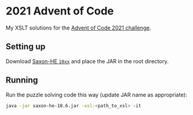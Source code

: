 # 2021 Advent of Code

My XSLT solutions for the [Advent of Code 2021 challenge](https://adventofcode.com/2021).

## Setting up

Download [Saxon-HE `10xx`](http://sourceforge.net/projects/saxon/files/Saxon-HE/10/Java) and place the JAR in the root directory.

## Running

Run the puzzle solving code this way (update JAR name as appropriate):

```bash
java -jar saxon-he-10.6.jar -xsl:<path_to_xsl> -it
```
